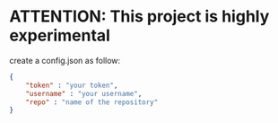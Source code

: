 # ATTENTION: This project is highly experimental

create a config.json as follow:

```json
{
    "token" : "your token",
    "username" : "your username",
    "repo" : "name of the repository"
}
```